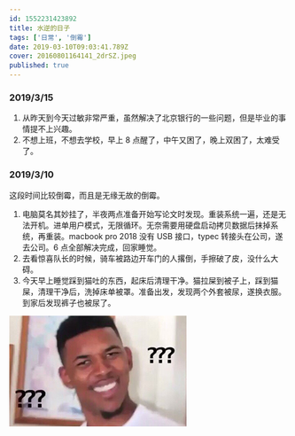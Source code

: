 ```yaml
---
id: 1552231423892
title: 水逆的日子
tags: ['日常', '倒霉']
date: 2019-03-10T09:03:41.789Z
cover: 20160801164141_2drSZ.jpeg
published: true
---
```


### 2019/3/15

1. 从昨天到今天过敏非常严重，虽然解决了北京银行的一些问题，但是毕业的事情提不上兴趣。
2. 不想上班，不想去学校，早上 8 点醒了，中午又困了，晚上双困了，太难受了。

### 2019/3/10

这段时间比较倒霉，而且是无缘无故的倒霉。

1. 电脑莫名其妙挂了，半夜两点准备开始写论文时发现。重装系统一遍，还是无法开机。进单用户模式，无限循环。无奈需要用硬盘启动拷贝数据后抹掉系统，再重装。macbook pro 2018 没有 USB 接口，typec 转接头在公司，遂去公司。6 点全部解决完成，回家睡觉。
2. 去看惊喜队长的时候，骑车被路边开车门的人撂倒，手擦破了皮，没什么大碍。
3. 今天早上睡觉踩到猫吐的东西，起床后清理干净。猫拉屎到被子上，踩到猫屎，清理干净后，洗掉床单被罩。准备出发，发现两个外套被尿，遂换衣服。到家后发现裤子也被尿了。

![黑人问号](./20160801164141_2drSZ.jpeg)
